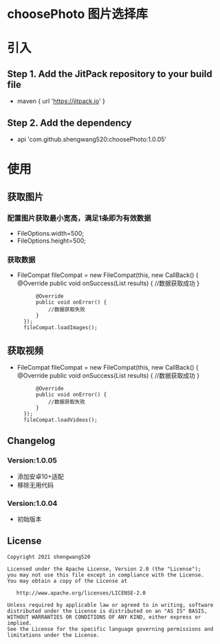 # choosePhoto  图片选择库

# 引入
## Step 1. Add the JitPack repository to your build file
* maven { url 'https://jitpack.io' }

## Step 2. Add the dependency
* api 'com.github.shengwang520:choosePhoto:1.0.05'

# 使用
## 获取图片
### 配置图片获取最小宽高，满足1条即为有效数据
* FileOptions.width=500;
* FileOptions.height=500;

### 获取数据
* FileCompat fileCompat = new FileCompat(this, new CallBack() {
            @Override
            public void onSuccess(List<FileFolder> results) {
               //数据获取成功
            }

            @Override
            public void onError() {
                //数据获取失败
            }
        });
        fileCompat.loadImages();

## 获取视频
* FileCompat fileCompat = new FileCompat(this, new CallBack() {
            @Override
            public void onSuccess(List<FileFolder> results) {
               //数据获取成功
            }

            @Override
            public void onError() {
                //数据获取失败
            }
        });
        fileCompat.loadVideos();

##  Changelog

### Version:1.0.05
* 添加安卓10+适配
* 移除无用代码

### Version:1.0.04
* 初始版本

##  License

    Copyright 2021 shengwang520

    Licensed under the Apache License, Version 2.0 (the "License");
    you may not use this file except in compliance with the License.
    You may obtain a copy of the License at

       http://www.apache.org/licenses/LICENSE-2.0

    Unless required by applicable law or agreed to in writing, software
    distributed under the License is distributed on an "AS IS" BASIS,
    WITHOUT WARRANTIES OR CONDITIONS OF ANY KIND, either express or implied.
    See the License for the specific language governing permissions and
    limitations under the License.
